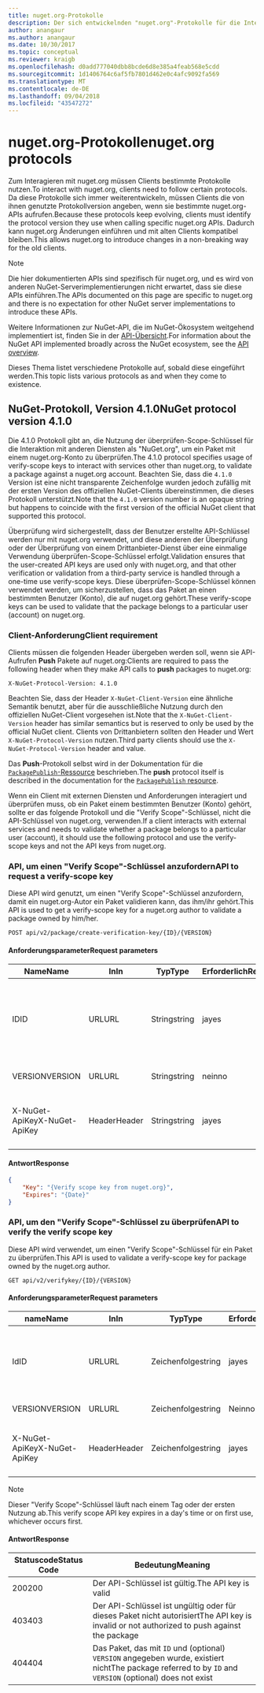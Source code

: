 ```yaml
---
title: nuget.org-Protokolle
description: Der sich entwickelnden "nuget.org"-Protokolle für die Interaktion mit NuGet-Clients.
author: anangaur
ms.author: anangaur
ms.date: 10/30/2017
ms.topic: conceptual
ms.reviewer: kraigb
ms.openlocfilehash: d0add777040dbb8bcde6d8e385a4feab568e5cdd
ms.sourcegitcommit: 1d1406764c6af5fb7801d462e0c4afc9092fa569
ms.translationtype: MT
ms.contentlocale: de-DE
ms.lasthandoff: 09/04/2018
ms.locfileid: "43547272"
---
```

# <a name="nugetorg-protocols"></a><span data-ttu-id="23179-103">nuget.org-Protokolle</span><span class="sxs-lookup"><span data-stu-id="23179-103">nuget.org protocols</span></span>

<span data-ttu-id="23179-104">Zum Interagieren mit nuget.org müssen Clients bestimmte Protokolle nutzen.</span><span class="sxs-lookup"><span data-stu-id="23179-104">To interact with nuget.org, clients need to follow certain protocols.</span></span> <span data-ttu-id="23179-105">Da diese Protokolle sich immer weiterentwickeln, müssen Clients die von ihnen genutzte Protokollversion angeben, wenn sie bestimmte nuget.org-APIs aufrufen.</span><span class="sxs-lookup"><span data-stu-id="23179-105">Because these protocols keep evolving, clients must identify the protocol version they use when calling specific nuget.org APIs.</span></span> <span data-ttu-id="23179-106">Dadurch kann nuget.org Änderungen einführen und mit alten Clients kompatibel bleiben.</span><span class="sxs-lookup"><span data-stu-id="23179-106">This allows nuget.org to introduce changes in a non-breaking way for the old clients.</span></span>

> [!Note]
> <span data-ttu-id="23179-107">Die hier dokumentierten APIs sind spezifisch für nuget.org, und es wird von anderen NuGet-Serverimplementierungen nicht erwartet, dass sie diese APIs einführen.</span><span class="sxs-lookup"><span data-stu-id="23179-107">The APIs documented on this page are specific to nuget.org and there is no expectation for other NuGet server implementations to introduce these APIs.</span></span> 

<span data-ttu-id="23179-108">Weitere Informationen zur NuGet-API, die im NuGet-Ökosystem weitgehend implementiert ist, finden Sie in der [API-Übersicht](overview.md).</span><span class="sxs-lookup"><span data-stu-id="23179-108">For information about the NuGet API implemented broadly across the NuGet ecosystem, see the [API overview](overview.md).</span></span>

<span data-ttu-id="23179-109">Dieses Thema listet verschiedene Protokolle auf, sobald diese eingeführt werden.</span><span class="sxs-lookup"><span data-stu-id="23179-109">This topic lists various protocols as and when they come to existence.</span></span>

## <a name="nuget-protocol-version-410"></a><span data-ttu-id="23179-110">NuGet-Protokoll, Version 4.1.0</span><span class="sxs-lookup"><span data-stu-id="23179-110">NuGet protocol version 4.1.0</span></span>

<span data-ttu-id="23179-111">Die 4.1.0 Protokoll gibt an, die Nutzung der überprüfen-Scope-Schlüssel für die Interaktion mit anderen Diensten als "NuGet.org", um ein Paket mit einem nuget.org-Konto zu überprüfen.</span><span class="sxs-lookup"><span data-stu-id="23179-111">The 4.1.0 protocol specifies usage of verify-scope keys to interact with services other than nuget.org, to validate a package against a nuget.org account.</span></span> <span data-ttu-id="23179-112">Beachten Sie, dass die `4.1.0` Version ist eine nicht transparente Zeichenfolge wurden jedoch zufällig mit der ersten Version des offiziellen NuGet-Clients übereinstimmen, die dieses Protokoll unterstützt.</span><span class="sxs-lookup"><span data-stu-id="23179-112">Note that the `4.1.0` version number is an opaque string but happens to coincide with the first version of the official NuGet client that supported this protocol.</span></span>

<span data-ttu-id="23179-113">Überprüfung wird sichergestellt, dass der Benutzer erstellte API-Schlüssel werden nur mit nuget.org verwendet, und diese anderen der Überprüfung oder der Überprüfung von einem Drittanbieter-Dienst über eine einmalige Verwendung überprüfen-Scope-Schlüssel erfolgt.</span><span class="sxs-lookup"><span data-stu-id="23179-113">Validation ensures that the user-created API keys are used only with nuget.org, and that other verification or validation from a third-party service is handled through a one-time use verify-scope keys.</span></span> <span data-ttu-id="23179-114">Diese überprüfen-Scope-Schlüssel können verwendet werden, um sicherzustellen, dass das Paket an einen bestimmten Benutzer (Konto), die auf nuget.org gehört.</span><span class="sxs-lookup"><span data-stu-id="23179-114">These verify-scope keys can be used to validate that the package belongs to a particular user (account) on nuget.org.</span></span>

### <a name="client-requirement"></a><span data-ttu-id="23179-115">Client-Anforderung</span><span class="sxs-lookup"><span data-stu-id="23179-115">Client requirement</span></span>

<span data-ttu-id="23179-116">Clients müssen die folgenden Header übergeben werden soll, wenn sie API-Aufrufen **Push** Pakete auf nuget.org:</span><span class="sxs-lookup"><span data-stu-id="23179-116">Clients are required to pass the following header when they make API calls to **push** packages to nuget.org:</span></span>

    X-NuGet-Protocol-Version: 4.1.0

<span data-ttu-id="23179-117">Beachten Sie, dass der Header `X-NuGet-Client-Version` eine ähnliche Semantik benutzt, aber für die ausschließliche Nutzung durch den offiziellen NuGet-Client vorgesehen ist.</span><span class="sxs-lookup"><span data-stu-id="23179-117">Note that the `X-NuGet-Client-Version` header has similar semantics but is reserved to only be used by the official NuGet client.</span></span> <span data-ttu-id="23179-118">Clients von Drittanbietern sollten den Header und Wert `X-NuGet-Protocol-Version` nutzen.</span><span class="sxs-lookup"><span data-stu-id="23179-118">Third party clients should use the `X-NuGet-Protocol-Version` header and value.</span></span>

<span data-ttu-id="23179-119">Das **Push**-Protokoll selbst wird in der Dokumentation für die [`PackagePublish`-Ressource](package-publish-resource.md) beschrieben.</span><span class="sxs-lookup"><span data-stu-id="23179-119">The **push** protocol itself is described in the documentation for the [`PackagePublish` resource](package-publish-resource.md).</span></span>

<span data-ttu-id="23179-120">Wenn ein Client mit externen Diensten und Anforderungen interagiert und überprüfen muss, ob ein Paket einem bestimmten Benutzer (Konto) gehört, sollte er das folgende Protokoll und die "Verify Scope"-Schlüssel, nicht die API-Schlüssel von nuget.org, verwenden.</span><span class="sxs-lookup"><span data-stu-id="23179-120">If a client interacts with external services and needs to validate whether a package belongs to a particular user (account), it should use the following protocol and use the verify-scope keys and not the API keys from nuget.org.</span></span>

### <a name="api-to-request-a-verify-scope-key"></a><span data-ttu-id="23179-121">API, um einen "Verify Scope"-Schlüssel anzufordern</span><span class="sxs-lookup"><span data-stu-id="23179-121">API to request a verify-scope key</span></span>

<span data-ttu-id="23179-122">Diese API wird genutzt, um einen "Verify Scope"-Schlüssel anzufordern, damit ein nuget.org-Autor ein Paket validieren kann, das ihm/ihr gehört.</span><span class="sxs-lookup"><span data-stu-id="23179-122">This API is used to get a verify-scope key for a nuget.org author to validate a package owned by him/her.</span></span>

    POST api/v2/package/create-verification-key/{ID}/{VERSION}

#### <a name="request-parameters"></a><span data-ttu-id="23179-123">Anforderungsparameter</span><span class="sxs-lookup"><span data-stu-id="23179-123">Request parameters</span></span>

<span data-ttu-id="23179-124">Name</span><span class="sxs-lookup"><span data-stu-id="23179-124">Name</span></span>           | <span data-ttu-id="23179-125">In</span><span class="sxs-lookup"><span data-stu-id="23179-125">In</span></span>     | <span data-ttu-id="23179-126">Typ</span><span class="sxs-lookup"><span data-stu-id="23179-126">Type</span></span>   | <span data-ttu-id="23179-127">Erforderlich</span><span class="sxs-lookup"><span data-stu-id="23179-127">Required</span></span> | <span data-ttu-id="23179-128">Hinweise</span><span class="sxs-lookup"><span data-stu-id="23179-128">Notes</span></span>
-------------- | ------ | ------ | -------- | -----
<span data-ttu-id="23179-129">ID</span><span class="sxs-lookup"><span data-stu-id="23179-129">ID</span></span>             | <span data-ttu-id="23179-130">URL</span><span class="sxs-lookup"><span data-stu-id="23179-130">URL</span></span>    | <span data-ttu-id="23179-131">String</span><span class="sxs-lookup"><span data-stu-id="23179-131">string</span></span> | <span data-ttu-id="23179-132">ja</span><span class="sxs-lookup"><span data-stu-id="23179-132">yes</span></span>      | <span data-ttu-id="23179-133">Die Paket-ID, für die der Schlüssel angefordert wird</span><span class="sxs-lookup"><span data-stu-id="23179-133">The package identidier for which the verify scope key is requested</span></span>
<span data-ttu-id="23179-134">VERSION</span><span class="sxs-lookup"><span data-stu-id="23179-134">VERSION</span></span>        | <span data-ttu-id="23179-135">URL</span><span class="sxs-lookup"><span data-stu-id="23179-135">URL</span></span>    | <span data-ttu-id="23179-136">String</span><span class="sxs-lookup"><span data-stu-id="23179-136">string</span></span> | <span data-ttu-id="23179-137">nein</span><span class="sxs-lookup"><span data-stu-id="23179-137">no</span></span>       | <span data-ttu-id="23179-138">Die Paketversion</span><span class="sxs-lookup"><span data-stu-id="23179-138">The package version</span></span>
<span data-ttu-id="23179-139">X-NuGet-ApiKey</span><span class="sxs-lookup"><span data-stu-id="23179-139">X-NuGet-ApiKey</span></span> | <span data-ttu-id="23179-140">Header</span><span class="sxs-lookup"><span data-stu-id="23179-140">Header</span></span> | <span data-ttu-id="23179-141">String</span><span class="sxs-lookup"><span data-stu-id="23179-141">string</span></span> | <span data-ttu-id="23179-142">ja</span><span class="sxs-lookup"><span data-stu-id="23179-142">yes</span></span>      | <span data-ttu-id="23179-143">beispielsweise `X-NuGet-ApiKey: {USER_API_KEY}`</span><span class="sxs-lookup"><span data-stu-id="23179-143">For example, `X-NuGet-ApiKey: {USER_API_KEY}`</span></span>

#### <a name="response"></a><span data-ttu-id="23179-144">Antwort</span><span class="sxs-lookup"><span data-stu-id="23179-144">Response</span></span>

```json
{
    "Key": "{Verify scope key from nuget.org}",
    "Expires": "{Date}"
}
```

### <a name="api-to-verify-the-verify-scope-key"></a><span data-ttu-id="23179-145">API, um den "Verify Scope"-Schlüssel zu überprüfen</span><span class="sxs-lookup"><span data-stu-id="23179-145">API to verify the verify scope key</span></span>

<span data-ttu-id="23179-146">Diese API wird verwendet, um einen "Verify Scope"-Schlüssel für ein Paket zu überprüfen.</span><span class="sxs-lookup"><span data-stu-id="23179-146">This API is used to validate a verify-scope key for package owned by the nuget.org author.</span></span>

    GET api/v2/verifykey/{ID}/{VERSION}

#### <a name="request-parameters"></a><span data-ttu-id="23179-147">Anforderungsparameter</span><span class="sxs-lookup"><span data-stu-id="23179-147">Request parameters</span></span>

<span data-ttu-id="23179-148">name</span><span class="sxs-lookup"><span data-stu-id="23179-148">Name</span></span>           | <span data-ttu-id="23179-149">In</span><span class="sxs-lookup"><span data-stu-id="23179-149">In</span></span>     | <span data-ttu-id="23179-150">Typ</span><span class="sxs-lookup"><span data-stu-id="23179-150">Type</span></span>   | <span data-ttu-id="23179-151">Erforderlich</span><span class="sxs-lookup"><span data-stu-id="23179-151">Required</span></span> | <span data-ttu-id="23179-152">Hinweise</span><span class="sxs-lookup"><span data-stu-id="23179-152">Notes</span></span>
-------------  | ------ | ------ | -------- | -----
<span data-ttu-id="23179-153">Id</span><span class="sxs-lookup"><span data-stu-id="23179-153">ID</span></span>             | <span data-ttu-id="23179-154">URL</span><span class="sxs-lookup"><span data-stu-id="23179-154">URL</span></span>    | <span data-ttu-id="23179-155">Zeichenfolge</span><span class="sxs-lookup"><span data-stu-id="23179-155">string</span></span> | <span data-ttu-id="23179-156">ja</span><span class="sxs-lookup"><span data-stu-id="23179-156">yes</span></span>      | <span data-ttu-id="23179-157">Die Paket-ID für die der Schlüssel des überprüfen Bereich angefordert wird</span><span class="sxs-lookup"><span data-stu-id="23179-157">The package identifier for which the verify scope key is requested</span></span>
<span data-ttu-id="23179-158">VERSION</span><span class="sxs-lookup"><span data-stu-id="23179-158">VERSION</span></span>        | <span data-ttu-id="23179-159">URL</span><span class="sxs-lookup"><span data-stu-id="23179-159">URL</span></span>    | <span data-ttu-id="23179-160">Zeichenfolge</span><span class="sxs-lookup"><span data-stu-id="23179-160">string</span></span> | <span data-ttu-id="23179-161">Nein</span><span class="sxs-lookup"><span data-stu-id="23179-161">no</span></span>       | <span data-ttu-id="23179-162">Die Paketversion</span><span class="sxs-lookup"><span data-stu-id="23179-162">The package version</span></span>
<span data-ttu-id="23179-163">X-NuGet-ApiKey</span><span class="sxs-lookup"><span data-stu-id="23179-163">X-NuGet-ApiKey</span></span> | <span data-ttu-id="23179-164">Header</span><span class="sxs-lookup"><span data-stu-id="23179-164">Header</span></span> | <span data-ttu-id="23179-165">Zeichenfolge</span><span class="sxs-lookup"><span data-stu-id="23179-165">string</span></span> | <span data-ttu-id="23179-166">ja</span><span class="sxs-lookup"><span data-stu-id="23179-166">yes</span></span>      | <span data-ttu-id="23179-167">Beispiel: `X-NuGet-ApiKey: {VERIFY_SCOPE_KEY}`</span><span class="sxs-lookup"><span data-stu-id="23179-167">For example, `X-NuGet-ApiKey: {VERIFY_SCOPE_KEY}`</span></span>

> [!Note]
> <span data-ttu-id="23179-168">Dieser "Verify Scope"-Schlüssel läuft nach einem Tag oder der ersten Nutzung ab.</span><span class="sxs-lookup"><span data-stu-id="23179-168">This verify scope API key expires in a day's time or on first use, whichever occurs first.</span></span>

#### <a name="response"></a><span data-ttu-id="23179-169">Antwort</span><span class="sxs-lookup"><span data-stu-id="23179-169">Response</span></span>

<span data-ttu-id="23179-170">Statuscode</span><span class="sxs-lookup"><span data-stu-id="23179-170">Status Code</span></span> | <span data-ttu-id="23179-171">Bedeutung</span><span class="sxs-lookup"><span data-stu-id="23179-171">Meaning</span></span>
----------- | -------
<span data-ttu-id="23179-172">200</span><span class="sxs-lookup"><span data-stu-id="23179-172">200</span></span>         | <span data-ttu-id="23179-173">Der API-Schlüssel ist gültig.</span><span class="sxs-lookup"><span data-stu-id="23179-173">The API key is valid</span></span>
<span data-ttu-id="23179-174">403</span><span class="sxs-lookup"><span data-stu-id="23179-174">403</span></span>         | <span data-ttu-id="23179-175">Der API-Schlüssel ist ungültig oder für dieses Paket nicht autorisiert</span><span class="sxs-lookup"><span data-stu-id="23179-175">The API key is invalid or not authorized to push against the package</span></span>
<span data-ttu-id="23179-176">404</span><span class="sxs-lookup"><span data-stu-id="23179-176">404</span></span>         | <span data-ttu-id="23179-177">Das Paket, das mit `ID` und (optional) `VERSION` angegeben wurde, existiert nicht</span><span class="sxs-lookup"><span data-stu-id="23179-177">The package referred to by `ID` and `VERSION` (optional) does not exist</span></span>

